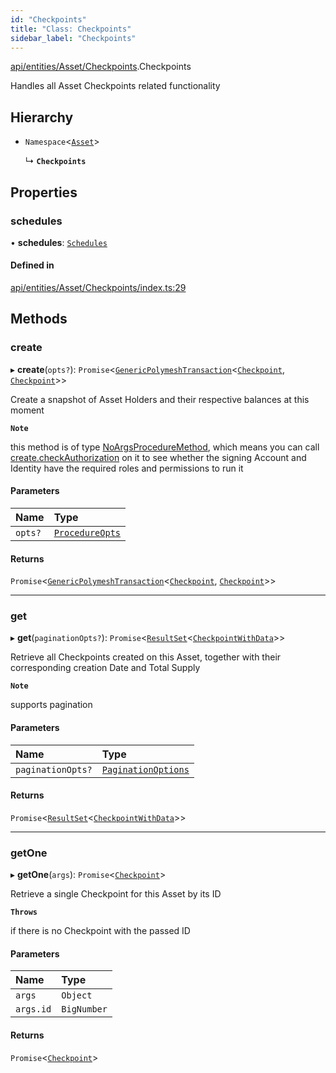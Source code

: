 ```yaml
---
id: "Checkpoints"
title: "Class: Checkpoints"
sidebar_label: "Checkpoints"
---
```


[api/entities/Asset/Checkpoints](../../../../../modules/API/Entities/Asset/Checkpoints/Checkpoints.md).Checkpoints

Handles all Asset Checkpoints related functionality

## Hierarchy

- `Namespace`<[`Asset`](../Asset.md)\>

  ↳ **`Checkpoints`**

## Properties

### schedules

• **schedules**: [`Schedules`](Schedules/Schedules.md)

#### Defined in

[api/entities/Asset/Checkpoints/index.ts:29](https://github.com/PolymeshAssociation/polymesh-sdk/blob/15be87e8/src/api/entities/Asset/Checkpoints/index.ts#L29)

## Methods

### create

▸ **create**(`opts?`): `Promise`<[`GenericPolymeshTransaction`](../../../../../modules/Types/Types.md#genericpolymeshtransaction)<[`Checkpoint`](../../Checkpoint/Checkpoint.md), [`Checkpoint`](../../Checkpoint/Checkpoint.md)\>\>

Create a snapshot of Asset Holders and their respective balances at this moment

**`Note`**

this method is of type [NoArgsProcedureMethod](../../../../../interfaces/Types/NoArgsProcedureMethod/NoArgsProcedureMethod.md), which means you can call [create.checkAuthorization](../../../../../interfaces/Types/NoArgsProcedureMethod/NoArgsProcedureMethod.md#checkauthorization)
  on it to see whether the signing Account and Identity have the required roles and permissions to run it

#### Parameters

| Name | Type |
| :------ | :------ |
| `opts?` | [`ProcedureOpts`](../../../../../interfaces/Types/ProcedureOpts/ProcedureOpts.md) |

#### Returns

`Promise`<[`GenericPolymeshTransaction`](../../../../../modules/Types/Types.md#genericpolymeshtransaction)<[`Checkpoint`](../../Checkpoint/Checkpoint.md), [`Checkpoint`](../../Checkpoint/Checkpoint.md)\>\>

___

### get

▸ **get**(`paginationOpts?`): `Promise`<[`ResultSet`](../../../../../interfaces/Types/ResultSet/ResultSet.md)<[`CheckpointWithData`](../../../../../interfaces/Types/CheckpointWithData/CheckpointWithData.md)\>\>

Retrieve all Checkpoints created on this Asset, together with their corresponding creation Date and Total Supply

**`Note`**

supports pagination

#### Parameters

| Name | Type |
| :------ | :------ |
| `paginationOpts?` | [`PaginationOptions`](../../../../../interfaces/Types/PaginationOptions/PaginationOptions.md) |

#### Returns

`Promise`<[`ResultSet`](../../../../../interfaces/Types/ResultSet/ResultSet.md)<[`CheckpointWithData`](../../../../../interfaces/Types/CheckpointWithData/CheckpointWithData.md)\>\>

___

### getOne

▸ **getOne**(`args`): `Promise`<[`Checkpoint`](../../Checkpoint/Checkpoint.md)\>

Retrieve a single Checkpoint for this Asset by its ID

**`Throws`**

if there is no Checkpoint with the passed ID

#### Parameters

| Name | Type |
| :------ | :------ |
| `args` | `Object` |
| `args.id` | `BigNumber` |

#### Returns

`Promise`<[`Checkpoint`](../../Checkpoint/Checkpoint.md)\>
